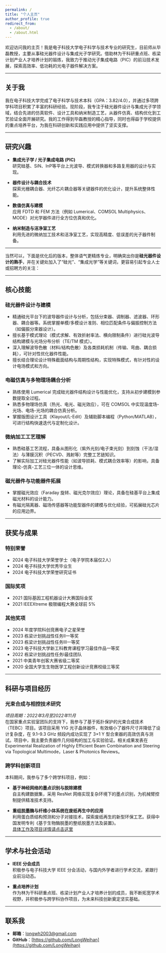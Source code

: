 ```yaml
---
permalink: /
title: "个人主页"
author_profile: true
redirect_from: 
  - /about/
  - /about.html
---
```



欢迎访问我的主页！我是电子科技大学电子科学与技术专业的研究生，目前师从毕磊教授，主要从事硅光器件设计与集成光子学研究。借助林为干科研重点班、栋梁计划产业人才培养计划的锻炼，我致力于推动光子集成电路（PIC）的前沿技术发展，探索高效率、低功耗的光电子器件解决方案。

---

## 关于我

我在电子科技大学完成了电子科学与技术本科（GPA：3.82/4.0），并通过多项跨学科项目积累了丰富的科研经验。现阶段，我专注于硅光器件设计与集成光子学领域，结合先进的仿真软件、设计工具和纳米制造工艺，从器件仿真、结构优化到工艺验证全面开展研究。我的工作得到毕磊教授的精心指导，同时也得益于学校提供的重点培养平台，为我在科研创新和实践应用中提供了坚实支撑。

---

## 研究兴趣

- **集成光子学 / 光子集成电路 (PIC)**  
  研究硅基、SiN、InP等平台上光波导、模式转换器和多路复用器的设计与实现。

- **器件设计与耦合技术**  
  探索光栅耦合器、光纤芯片耦合器等关键器件的优化设计，提升系统整体性能。

- **数值仿真与建模**  
  应用 FDTD 和 FEM 方法（例如 Lumerical、COMSOL Multiphysics、MODE）对光学器件进行全方位仿真和优化。

- **纳米制造与洁净室工艺**  
  利用先进的微纳加工技术和洁净室工艺，实现高精度、低误差的光子器件制备。

---

当然可以，下面是优化后的版本，整体语气更精炼专业，明确突出你是**硅光器件设计的熟手**，并在关键处加入了“硅光”、“集成光学”等关键词，更容易引起专业人士或招聘方的关注：

---

## 核心技能

### 硅光器件设计与建模
- 精通硅光平台下的波导器件设计与分析，包括分束器、调制器、滤波器、环形器、耦合器等。系统掌握单模/多模设计准则、相位匹配条件与偏振控制方法（如偏振分束器设计）。
- 擅长基于模式理论（模式求解、有效折射率法、横向限制条件）进行硅光波导结构建模与光场分布分析（TE/TM 模式）。
- 深入理解波导色散（材料/结构色散）及各类损耗机制（传输、弯曲、耦合损耗），可针对性优化器件性能。
- 擅长结合理论设计特殊截面结构与周期性结构，实现特殊模式，有针对性的设计电场模式和方向。

### 电磁仿真与多物理场耦合分析
- 熟练使用 Lumerical 完成硅光器件结构设计与性能优化，支持从初步建模到参数提取全过程。
- 熟悉多物理场仿真（热光、电光、磁光效应），可在 COMSOL 中实现温度场-光场、电场-光场的耦合仿真分析。
- 掌握版图设计工具（Klayout/L-Edit）及辅助脚本编程（Python/MATLAB），可进行结构快速迭代与定制化设计。

### 微纳加工工艺理解
- 熟悉硅基工艺流程，具备从图形化（紫外光刻/电子束光刻）到刻蚀（干法/湿法）与薄膜沉积（PECVD、溅射等）完整工艺链知识。
- 了解实际加工对硅光器件性能（如波导损耗、模式耦合效率等）的影响，具备理论-仿真-工艺三位一体的设计思维。

### 磁光器件与功能器件拓展
- 掌握磁光效应（Faraday 旋转、磁光克尔效应）理论，具备在硅基平台上集成磁光材料的设计能力。
- 有磁光隔离器、磁场传感器等功能型器件的建模与优化经验，可拓展硅光芯片的应用边界。

---



## 获奖与成果

### 特别荣誉
- 2024 电子科技大学荣誉学士（电子学院本届仅2人）
- 2024 电子科技大学优秀毕业生  
- 2024 电子科技大学荣誉研究证书

### 国际奖项
- 2021 国际基因工程机器设计大赛国际金奖  
- 2021 IEEEXtreme 极限编程大赛全球前 5%  

### 其他奖项
- 2024 年度学院科创竞赛电子之星荣誉
- 2023 栋梁计划挑战性任务II一等奖
- 2023 栋梁计划挑战性任务III一等奖
- 2023 电子科技大学新工科教育课程学习最佳作品一等奖      
- 2022 栋梁计划挑战性任务I最佳团队
- 2021 中美青年创客大赛省级二等奖
- 2020 全国大学生生物医学工程创新设计竞赛校级三等奖 

---

## 科研与项目经历

### 光束合成与相控技术研究  
*项目周期：2022年3月至2022年11月*  
在国家重点实验室团队的支持下，我参与了基于拓扑保护的光束合成技术（TEBC）项目。该项目采用 YIG 光子晶体器件，有效缩小了器件尺寸并降低了设计复杂度，在 9.1–9.3 GHz 频段内成功实现了 3×1 Y 型合束器的高效仿真与测试。项目中，我主要负责器件几何结构的加工与实验验证。相关成果发表在Experimental Realization of Highly Efficient Beam Combination and Steering via Topological Multimode，Laser & Photonics Reviews。

### 跨学科创新项目  
本科期间，我参与了多个跨学科项目，例如：

- **基于神经网络的墨点识别与脱除建模**  
  自主构建数据集，采用 ResNet 网络实现复杂环境下的墨点识别，为机械臂控制提供精准技术支持。

- **重组脱墨酶与纤维小体系统在废纸再生中的应用**  
  利用蛋白质结构预测和分子对接技术，探索废纸再生的新型环保工艺。获得中国发明专利《基于生物酶脱墨的整纸脱墨方法及装置》。  
  [具体工作及项目详情请点击这里](https://2021.igem.org/Team:UESTC-China)

---

## 学术与社会活动

- **IEEE 分会成员**  
  积极参与电子科技大学 IEEE 分会活动，与国内外学者进行学术交流，紧跟行业前沿动态。

- **重点培养计划**  
  作为林为干科研重点班、栋梁计划产业人才培养计划的成员，我不断拓宽学术视野，并积极参与跨学科协作项目，为未来科技创新奠定坚实基础。

---


## 联系我

- **邮箱**：[longwh2003@gmail.com](mailto:longwh2003@gmail.com)  
- **GitHub**：[https://github.com/LongWeihan](https://github.com/LongWeihan)

